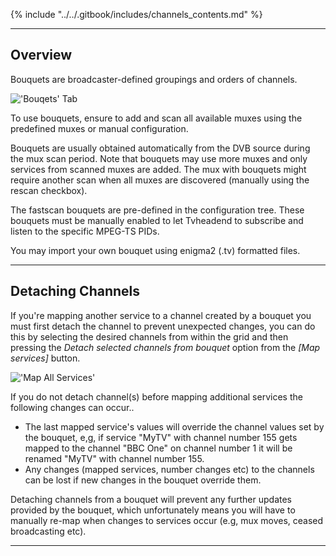 {% include "../../.gitbook/includes/channels_contents.md" %}

---

## Overview

Bouquets are broadcaster-defined groupings and orders of channels.

!['Bouqets' Tab](static/img/doc/channel/bouquet_tab.png)

To use bouquets, ensure to add and scan all available muxes using the
predefined muxes or manual configuration.

Bouquets are usually obtained automatically from the DVB source during the
mux scan period. Note that bouquets may use more muxes and only services 
from scanned muxes are added. The mux with bouquets might require
another scan when all muxes are discovered (manually using the rescan
checkbox).

The fastscan bouquets are pre-defined in the configuration tree. These
bouquets must be manually enabled to let Tvheadend to subscribe and
listen to the specific MPEG-TS PIDs.

You may import your own bouquet using enigma2 (.tv) formatted files.

---

## Detaching Channels

If you're mapping another service to a channel created by a bouquet you 
must first detach the channel to prevent unexpected 
changes, you can do this by selecting the desired channels from within 
the grid and then pressing the *Detach selected channels from bouquet* 
option from the *[Map services]* button.

!['Map All Services'](static/img/doc/channel/detach_bouquet.png)

If you do not detach channel(s) before mapping additional 
services the following changes can occur..

* The last mapped service's values will override the channel values set by the bouquet, e,g, if service "MyTV" with channel number 155 gets mapped to the channel "BBC One" on channel number 1 it will be renamed "MyTV" with channel number 155.
* Any changes (mapped services, number changes etc) to the channels can be lost if new changes in the bouquet override them.

Detaching channels from a bouquet will prevent any further updates 
provided by the bouquet, which unfortunately means you will have to 
manually re-map when changes to services occur (e.g, mux moves, ceased broadcasting etc).

---
